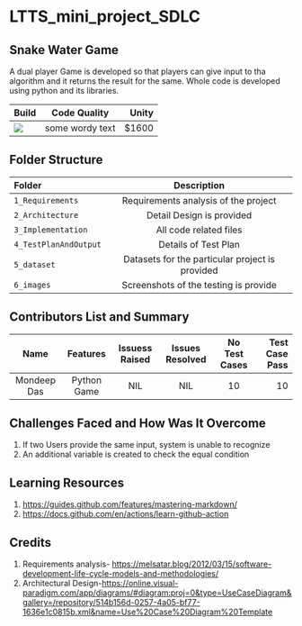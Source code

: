 # LTTS_mini_project_SDLC

## Snake Water Game

A dual player Game is developed so that players can give input to tha algorithm and it returns the result for the same. Whole code is developed using python and its libraries.

| Build  | Code Quality  | Unity |
| :------------ |:---------------:| -----:|
| ![](https://img.shields.io/appveyor/build/mjanu/LTTS_mini_project_SDLC?label=python-Build%20status&logo=passing&logoColor=green)    | some wordy text | $1600 |

  ## Folder Structure

| Folder        |   Description  | 
| :------------ |:---------------:| 
| ```1_Requirements```    | Requirements analysis of the project|
|```2_Architecture```     | Detail Design is provided|
|```3_Implementation```   | All code related files|
|```4_TestPlanAndOutput```| Details of Test Plan|
|```5_dataset```          | Datasets for the particular project is provided|
|```6_images```           | Screenshots of the testing is provide|

## Contributors List and Summary

   |   Name          | Features          |    Issuess Raised |   Issues Resolved |      No Test Cases|	 Test Case Pass|
   |:---------------:| :---------------: | :---------------:| :---------------:| :---------------:| ---------------:| 
   | Mondeep Das     | Python Game       | NIL               |  NIL              |    10             | 10           |

## Challenges Faced and How Was It Overcome
1. If two Users provide the same input, system is unable to recognize
2. An additional variable is created to check the equal condition  

##  Learning Resources
1. https://guides.github.com/features/mastering-markdown/
2. https://docs.github.com/en/actions/learn-github-action

## Credits
1. Requirements analysis- https://melsatar.blog/2012/03/15/software-development-life-cycle-models-and-methodologies/
2. Architectural Design-https://online.visual-paradigm.com/app/diagrams/#diagram:proj=0&type=UseCaseDiagram&gallery=/repository/514b156d-0257-4a05-bf77-1636e1c0815b.xml&name=Use%20Case%20Diagram%20Template


